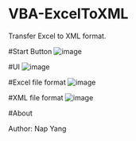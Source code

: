 # VBA-ExcelToXML
Transfer Excel to XML format.

#Start Button
![image](https://github.com/napyang/VBA-ExcelToXML/raw/master/screenshots/StartButton.png)

#UI
![image](https://github.com/napyang/VBA-ExcelToXML/raw/master/screenshots/UI.png)

#Excel file format
![image](https://github.com/napyang/VBA-ExcelToXML/raw/master/screenshots/excel.png)

#XML file format
![image](https://github.com/napyang/VBA-ExcelToXML/raw/master/screenshots/xml.png)


#About

Author: Nap Yang
